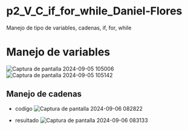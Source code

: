 # p2_V_C_if_for_while_Daniel-Flores
Manejo de tipo de variables, cadenas, if, for, while

# Manejo de variables

![Captura de pantalla 2024-09-05 105006](https://github.com/user-attachments/assets/d239c951-3619-4ca8-bf02-1827e40a7235)
![Captura de pantalla 2024-09-05 105142](https://github.com/user-attachments/assets/04524812-81b8-4906-998c-6d5d126ee231)

## Manejo de cadenas
- codigo
![Captura de pantalla 2024-09-06 082822](https://github.com/user-attachments/assets/f647bea7-8049-4c2f-852d-50905f405005)

- resultado
![Captura de pantalla 2024-09-06 083133](https://github.com/user-attachments/assets/5e0cabaa-2982-4d36-9dae-63c487438c7a)

